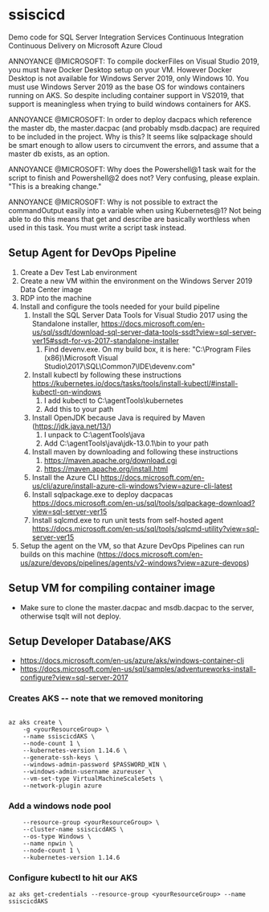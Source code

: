 # ssiscicd
Demo code for SQL Server Integration Services Continuous Integration Continuous Delivery on Microsoft Azure Cloud

ANNOYANCE @MICROSOFT: To compile dockerFiles on Visual Studio 2019, you must have Docker Desktop setup on your VM. However Docker Desktop is not available for Windows Server 2019, only Windows 10. You must use Windows Server 2019 as the base OS for windows containers running on AKS. So despite including container support in VS2019, that support is meaningless when trying to build windows containers for AKS.

ANNOYANCE @MICROSOFT: In order to deploy dacpacs which reference the master db, the master.dacpac (and probably msdb.dacpac) are required to be included in the project. Why is this? It seems like sqlpackage should be smart enough to allow users to circumvent the errors, and assume that a master db exists, as an option.

ANNOYANCE @MICROSOFT: Why does the Powershell@1 task wait for the script to finish and Powershell@2 does not? Very confusing, please explain. "This is a breaking change."

ANNOYANCE @MICROSOFT: Why is not possible to extract the commandOutput easily into a variable when using Kubernetes@1? Not being able to do this means that get and describe are basically worthless when used in this task. You must write a script task instead.

## Setup Agent for DevOps Pipeline
1. Create a Dev Test Lab environment
1. Create a new VM within the environment on the Windows Server 2019 Data Center image
1. RDP into the machine
1. Install and configure the tools needed for your build pipeline
    1. Install the SQL Server Data Tools for Visual Studio 2017 using the Standalone installer, https://docs.microsoft.com/en-us/sql/ssdt/download-sql-server-data-tools-ssdt?view=sql-server-ver15#ssdt-for-vs-2017-standalone-installer 
        1. Find devenv.exe. On my build box, it is here: "C:\Program Files (x86)\Microsoft Visual Studio\2017\SQL\Common7\IDE\devenv.com"
    1. Install kubectl by following these instructions https://kubernetes.io/docs/tasks/tools/install-kubectl/#install-kubectl-on-windows
        1. I add kubectl to C:\agentTools\kubernetes
        1. Add this to your path
    1. Install OpenJDK because Java is required by Maven (https://jdk.java.net/13/)
        1. I unpack to C:\agentTools\java
        1. Add C:\agentTools\java\jdk-13.0.1\bin to your path
    1. Install maven by downloading and following these instructions
        1. https://maven.apache.org/download.cgi
        1. https://maven.apache.org/install.html
    1. Install the Azure CLI https://docs.microsoft.com/en-us/cli/azure/install-azure-cli-windows?view=azure-cli-latest
    1. Install sqlpackage.exe to deploy dacpacas https://docs.microsoft.com/en-us/sql/tools/sqlpackage-download?view=sql-server-ver15
    1. Install sqlcmd.exe to run unit tests from self-hosted agent https://docs.microsoft.com/en-us/sql/tools/sqlcmd-utility?view=sql-server-ver15
1. Setup the agent on the VM, so that Azure DevOps Pipelines can run builds on this machine (https://docs.microsoft.com/en-us/azure/devops/pipelines/agents/v2-windows?view=azure-devops)




## Setup VM for compiling container image
- Make sure to clone the master.dacpac and msdb.dacpac to the server, otherwise tsqlt will not deploy.

## Setup Developer Database/AKS
- https://docs.microsoft.com/en-us/azure/aks/windows-container-cli
- https://docs.microsoft.com/en-us/sql/samples/adventureworks-install-configure?view=sql-server-2017

### Creates AKS -- note that we removed monitoring
```PASSWORD_WIN="<Y0u4Passwo3dGo3sH!r!>"

az aks create \ 
    -g <yourResourceGroup> \ 
    --name ssiscicdAKS \
    --node-count 1 \
    --kubernetes-version 1.14.6 \
    --generate-ssh-keys \
    --windows-admin-password $PASSWORD_WIN \
    --windows-admin-username azureuser \
    --vm-set-type VirtualMachineScaleSets \
    --network-plugin azure
```

### Add a windows node pool
```az aks nodepool add \
    --resource-group <yourResourceGroup> \
    --cluster-name ssiscicdAKS \
    --os-type Windows \
    --name npwin \
    --node-count 1 \
    --kubernetes-version 1.14.6
```
    
### Configure kubectl to hit our AKS
`az aks get-credentials --resource-group <yourResourceGroup> --name ssiscicdAKS`	
